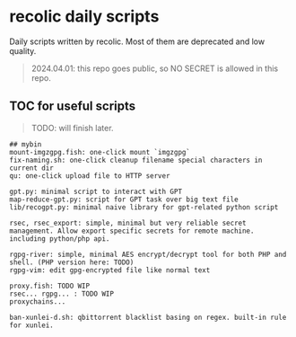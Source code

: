 # recolic daily scripts

Daily scripts written by recolic. Most of them are deprecated and low quality.

> 2024.04.01: this repo goes public, so NO SECRET is allowed in this repo.

## TOC for useful scripts

> TODO: will finish later.

```
## mybin
mount-imgzgpg.fish: one-click mount `imgzgpg` 
fix-naming.sh: one-click cleanup filename special characters in current dir
qu: one-click upload file to HTTP server

gpt.py: minimal script to interact with GPT
map-reduce-gpt.py: script for GPT task over big text file
lib/recogpt.py: minimal naive library for gpt-related python script

rsec, rsec_export: simple, minimal but very reliable secret management. Allow export specific secrets for remote machine. including python/php api.

rgpg-river: simple, minimal AES encrypt/decrypt tool for both PHP and shell. (PHP version here: TODO)
rgpg-vim: edit gpg-encrypted file like normal text

proxy.fish: TODO WIP
rsec... rgpg... : TODO WIP
proxychains...

ban-xunlei-d.sh: qbittorrent blacklist basing on regex. built-in rule for xunlei.
```
